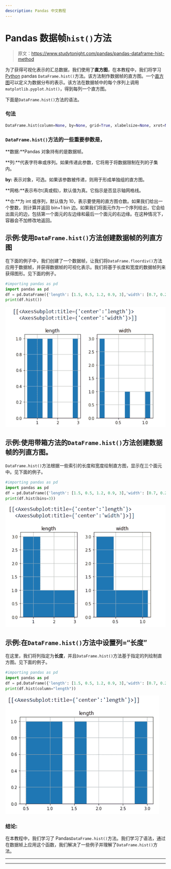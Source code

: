 ```yaml
---
description: Pandas 中文教程
---
```


# Pandas 数据帧`hist()`方法

> 原文：<https://www.studytonight.com/pandas/pandas-dataframe-hist-method>

为了获得可视化表示的汇总数据，我们使用了**直方图**，在本教程中，我们将学习 [Python](https://www.studytonight.com/python/getting-started-with-python) pandas `DataFrame.hist()`方法。该方法制作数据帧的直方图。一个[直方图](https://en.wikipedia.org/wiki/Histogram)可以定义为数据分布的表示。该方法在数据帧中的每个序列上调用`matplotlib.pyplot.hist()`，得到每列一个直方图。

下面是`DataFrame.hist()`方法的语法。

### 句法

```py
DataFrame.hist(column=None, by=None, grid=True, xlabelsize=None, xrot=None, ylabelsize=None, yrot=None, ax=None, sharex=False, sharey=False, figsize=None, layout=None, bins=10, backend=None, legend=False, **kwargs)
```

### `DataFrame.hist()`方法的一些重要参数是，

**数据:**Pandas 对象持有的是数据帧。

**列:**代表字符串或序列。如果传递此参数，它将用于将数据限制在列的子集内。

**by:** 表示对象，可选。如果该参数被传递，则用于形成单独组的直方图。

**网格:**表示布尔(真或假)，默认值为真。它指示是否显示轴网格线。

**仓:**为 int 或序列，默认值为 10，表示要使用的直方图仓数。如果我们给出一个整数，则计算并返回 bin+1 bin 边。如果我们将面元作为一个序列给出，它会给出面元的边，包括第一个面元的左边缘和最后一个面元的右边缘。在这种情况下，容器会不加修改地返回。

## 示例:使用`DataFrame.hist()`方法创建数据帧的列直方图

在下面的例子中，我们创建了一个数据帧，让我们将`DataFrame.floordiv()`方法应用于数据帧，并获得数据帧的可视化表示。我们将基于长度和宽度的数据帧列来获得图形。见下面的例子。

```py
#importing pandas as pd
import pandas as pd
df = pd.DataFrame({'length': [1.5, 0.5, 1.2, 0.9, 3],'width': [0.7, 0.2, 0.15, 0.2, 1.1]}, index=['python', 'C', 'C++', 'R', 'Pearl'])
print(df.hist())
```

![](img/83af796f9616bc144a473fc1e2d88f0d.png)

## 示例:使用带箱方法的`DataFrame.hist()`方法创建数据帧的列直方图。

`DataFrame.hist()`方法根据一些索引的长度和宽度绘制直方图，显示在三个面元中。见下面的例子。

```py
#importing pandas as pd
import pandas as pd
df = pd.DataFrame({'length': [1.5, 0.5, 1.2, 0.9, 3],'width': [0.7, 0.2, 0.15, 0.2, 1.1]},index=['python', 'C', 'C++', 'R', 'Pearl'])
print(df.hist(bins=3))
```

![](img/b2404212adf6a9787a60c4ecc2aaf582.png)

## 示例:在`DataFrame.hist()`方法中设置列=“长度”

在这里，我们将列指定为**长度**，并且`DataFrame.hist()`方法基于指定的列绘制直方图。见下面的例子。

```py
#importing pandas as pd
import pandas as pd
df = pd.DataFrame({'length': [1.5, 0.5, 1.2, 0.9, 3],'width': [0.7, 0.2, 0.15, 0.2, 1.1]},index=['python', 'C', 'C++', 'R', 'Pearl'])
print(df.hist(column="length"))
```

![](img/23426d89beb2c339ef1ac1955fffe6ca.png)

### 结论:

在本教程中，我们学习了 Pandas`DataFrame.hist()`方法。我们学习了语法，通过在数据帧上应用这个函数，我们解决了一些例子并理解了`DataFrame.hist()`方法。

* * *

* * *